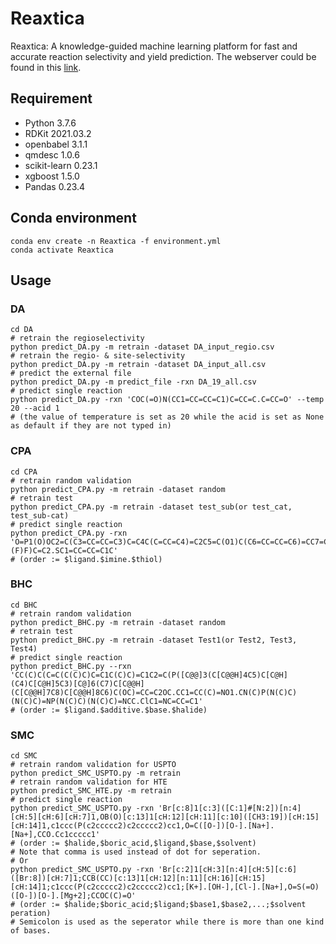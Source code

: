 # Reaxtica

Reaxtica: A knowledge-guided machine learning platform for fast and accurate reaction selectivity and yield prediction. The webserver could be found in this [link](http://www.pkumdl.cn:8000/reaxtica/).
	
## Requirement

- Python 3.7.6
- RDKit 2021.03.2
- openbabel 3.1.1
- qmdesc 1.0.6
- scikit-learn 0.23.1
- xgboost 1.5.0
- Pandas 0.23.4

## Conda environment
```
conda env create -n Reaxtica -f environment.yml
conda activate Reaxtica
```
## Usage

### DA

```
cd DA
# retrain the regioselectivity
python predict_DA.py -m retrain -dataset DA_input_regio.csv
# retrain the regio- & site-selectivity
python predict_DA.py -m retrain -dataset DA_input_all.csv
# predict the external file
python predict_DA.py -m predict_file -rxn DA_19_all.csv
# predict single reaction
python predict_DA.py -rxn 'COC(=O)N(CC1=CC=CC=C1)C=CC=C.C=CC=O' --temp 20 --acid 1
# (the value of temperature is set as 20 while the acid is set as None as default if they are not typed in)
```

### CPA

```
cd CPA
# retrain random validation
python predict_CPA.py -m retrain -dataset random
# retrain test
python predict_CPA.py -m retrain -dataset test_sub(or test_cat, test_sub-cat)
# predict single reaction
python predict_CPA.py -rxn 'O=P1(O)OC2=C(C3=CC=CC=C3)C=C4C(C=CC=C4)=C2C5=C(O1)C(C6=CC=CC=C6)=CC7=C5C=CC=C7.O=C(C1=CC=CC=C1)/N=C/C2=CC=C(C(F)(F)F)C=C2.SC1=CC=CC=C1C'
# (order := $ligand.$imine.$thiol)
```

### BHC

```
cd BHC
# retrain random validation
python predict_BHC.py -m retrain -dataset random
# retrain test
python predict_BHC.py -m retrain -dataset Test1(or Test2, Test3, Test4)
# predict single reaction
python predict_BHC.py --rxn 'CC(C)C(C=C(C(C)C)C=C1C(C)C)=C1C2=C(P([C@@]3(C[C@@H]4C5)C[C@H](C4)C[C@H]5C3)[C@]6(C7)C[C@@H](C[C@@H]7C8)C[C@@H]8C6)C(OC)=CC=C2OC.CC1=CC(C)=NO1.CN(C)P(N(C)C)(N(C)C)=NP(N(C)C)(N(C)C)=NCC.ClC1=NC=CC=C1'
# (order := $ligand.$additive.$base.$halide)
```

### SMC

```
cd SMC
# retrain random validation for USPTO
python predict_SMC_USPTO.py -m retrain
# retrain random validation for HTE
python predict_SMC_HTE.py -m retrain
# predict single reaction
python predict_SMC_USPTO.py -rxn 'Br[c:8]1[c:3]([C:1]#[N:2])[n:4][cH:5][cH:6][cH:7]1,OB(O)[c:13]1[cH:12][cH:11][c:10]([CH3:19])[cH:15][cH:14]1,c1ccc(P(c2ccccc2)c2ccccc2)cc1,O=C([O-])[O-].[Na+].[Na+],CCO.Cc1ccccc1'
# (order := $halide,$boric_acid,$ligand,$base,$solvent)
# Note that comma is used instead of dot for seperation.
# Or
python predict_SMC_USPTO.py -rxn 'Br[c:2]1[cH:3][n:4][cH:5][c:6]([Br:8])[cH:7]1;CCB(CC)[c:13]1[cH:12][n:11][cH:16][cH:15][cH:14]1;c1ccc(P(c2ccccc2)c2ccccc2)cc1;[K+].[OH-],[Cl-].[Na+],O=S(=O)([O-])[O-].[Mg+2];CCOC(C)=O'
# (order := $halide;$boric_acid;$ligand;$base1,$base2,...;$solvent peration)
# Semicolon is used as the seperator while there is more than one kind of bases.
```
